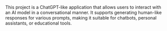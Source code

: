 This project is a ChatGPT-like application that allows users to interact with an AI model in a conversational manner.
It supports generating human-like responses for various prompts, making it suitable for chatbots, personal assistants, or educational tools.
